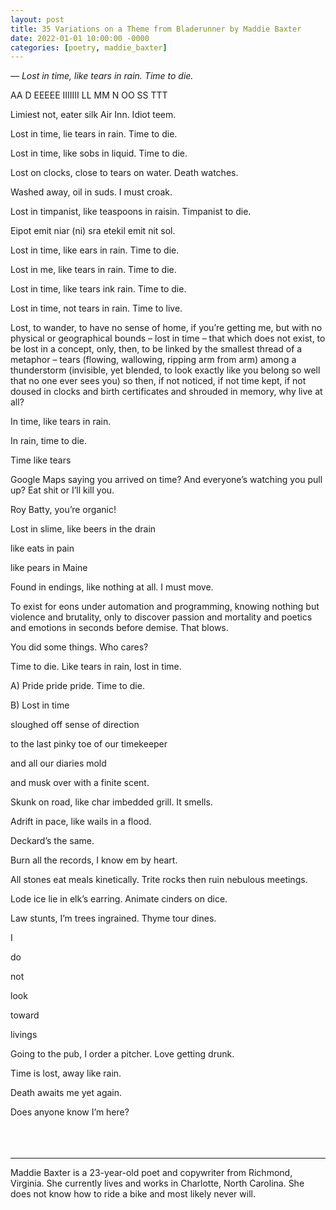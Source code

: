 ```yaml
---
layout: post
title: 35 Variations on a Theme from Bladerunner by Maddie Baxter
date: 2022-01-01 10:00:00 -0000
categories: [poetry, maddie_baxter]
---
```

<div class="poem">
<i>— Lost in time, like tears in rain. Time to die.</i>

AA D EEEEE IIIIIII LL MM N OO SS TTT 

Limiest not, eater silk Air Inn. Idiot teem. 

Lost in time, lie tears in rain. Time to die. 

Lost in time, like sobs in liquid. Time to die. 

Lost on clocks, close to tears on water. Death watches. 

Washed away, oil in suds. I must croak. 

Lost in timpanist, like teaspoons in raisin. Timpanist to die. 

Eipot emit niar (ni) sra etekil emit nit sol. 

Lost in time, like ears in rain. Time to die. 

Lost in me, like tears in rain. Time to die. 

Lost in time, like tears ink rain. Time to die. 

Lost in time, not tears in rain. Time to live. 

Lost, to wander, to have no sense of home, if you’re getting me, but with no physical or geographical bounds – lost in time – that which does not exist, to be lost in a concept, only, then, to be linked by the smallest thread of a metaphor – tears (flowing, wallowing, ripping arm from arm) among a thunderstorm (invisible, yet blended, to look exactly like you belong so well that no one ever sees you) so then, if not noticed, if not time kept, if not doused in clocks and birth certificates and shrouded in memory, why live at all? 

In time, like tears in rain. 

In rain, time to die. 

 

Time like tears 

Google Maps saying you arrived on time? And everyone’s watching you pull up? Eat shit or I’ll kill you. 

Roy Batty, you’re organic! 

Lost in slime, like beers in the drain 

like eats in pain 

like pears in Maine 

Found in endings, like nothing at all. I must move. 

To exist for eons under automation and programming, knowing nothing but violence and brutality, only to discover passion and mortality and poetics and emotions in seconds before demise. That blows. 

You did some things. Who cares? 

Time to die. Like tears in rain, lost in time. 

A) Pride pride pride. Time to die. 

B) Lost in time 

sloughed off sense of direction 

to the last pinky toe of our timekeeper 

and all our diaries mold 

and musk over with a finite scent. 

Skunk on road, like char imbedded grill. It smells. 

Adrift in pace, like wails in a flood. 

Deckard’s the same. 

Burn all the records, I know em by heart. 

All stones eat meals kinetically. Trite rocks then ruin nebulous meetings. 

Lode ice lie in elk’s earring. Animate cinders on dice. 

Law stunts, I’m trees ingrained. Thyme tour dines. 

I 

do 

not 

look 

toward 

livings 

Going to the pub, I order a pitcher. Love getting drunk. 

Time is lost, away like rain. 

Death awaits me yet again. 

Does anyone know I’m here? 
<br><br>
<br><br>
<hr>
Maddie Baxter is a 23-year-old poet and copywriter from Richmond, Virginia. She currently lives and works in Charlotte, North Carolina. She does not know how to ride a bike and most likely never will.
